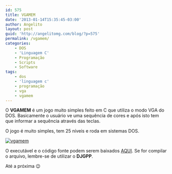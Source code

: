 ```yaml
---
id: 575
title: VGAMEM
date: '2013-01-14T15:35:45-03:00'
author: Angelito
layout: post
guid: 'http://angelitomg.com/blog/?p=575'
permalink: /vgamem/
categories:
    - DOS
    - 'Linguagem C'
    - Programação
    - Scripts
    - Software
tags:
    - dos
    - 'linguagem c'
    - programação
    - vga
    - vgamem
---
```


O **VGAMEM** é um jogo muito simples feito em C que utiliza o modo VGA do DOS. Basicamente o usuário ve uma sequência de cores e após isto tem que informar a sequência através das teclas.

O jogo é muito simples, tem 25 níveis e roda em sistemas DOS.

[![vgamem](http://angelitomg.github.io/wp-content/uploads/2013/01/Captura-de-tela-2013-01-14-às-13.16.23.png)](http://angelitomg.github.io/wp-content/uploads/2013/01/Captura-de-tela-2013-01-14-às-13.16.23.png)

O executável e o código fonte podem serem baixados [AQUI](https://angelitomg.github.io/downloads/VGAMEM.zip). Se for compilar o arquivo, lembre-se de utilizar o **DJGPP**.

Até a próxima 😉